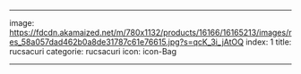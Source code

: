 ---

image: https://fdcdn.akamaized.net/m/780x1132/products/16166/16165213/images/res_58a057dad462b0a8de31787c61e76615.jpg?s=qcK_3i_jAtOQ
index: 1
title: rucsacuri
categorie: rucsacuri
icon: icon-Bag 

---